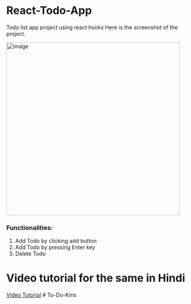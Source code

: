 # React-Todo-App
Todo list app project using react hooks
Here is the screenshot of the project.

<img width="457" alt="image" src="https://user-images.githubusercontent.com/36126362/213862825-c5c342c6-6ba1-421a-9784-2848368feea4.png">

<h3>Functionalities:</h3>
<ol>
  <li> Add Todo by clicking add button</li>
  <li> Add Todo by pressing Enter key</li>
  <li> Delete Todo</li>
 </ol>
 <h1> Video tutorial for the same in Hindi</h1>
 <a href="https://youtu.be/RxPF47orKzo"> Video Tutorial</a>
# To-Do-Kms
  
